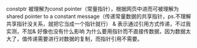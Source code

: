 constptr 被理解为const pointer（常量指针），根据网页中进而可被理解为shared pointer to a constant message（传递常量数据的共享指针，ps.不理解共享指针没关系，就把它当成一个指针就行）
& 表示通过引用方式传递，不过我实测，不加& 好像也没有什么影响
为什么要用指针而不直接传数据，因为数据太大了，值传递需要进行对数据的复制，而指针引用不需要。